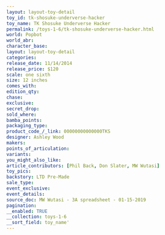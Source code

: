 ```yaml
---
layout: layout-toy-detail 
toy_id: tk-shosuke-underverse-hacker
toy_name: TK Shosuke Underverse Hacker
permalink: /toys-1-6/tk-shosuke-underverse-hacker.html
world: Popbot
world_abr: 
character_base: 
layout: layout-toy-detail
categories: 
release_date: 11/14/2014
release_price: $120 
scale: one sixth
size: 12 inches
comes_with: 
edition_qty: 
chase: 
exclusive: 
secret_drop: 
sold_where: 
bamba_points: 
packaging_type: 
product_code_/_link: 00000000000000TKS
designer: Ashley Wood
makers: 
points_of_articulation: 
variants: 
you_might_also_like: 
article_contributors: [Phil Back, Don Slater, MW Wutasi]
toy_pics: 
backstory: LTD Pre-Made
sale_type: 
event_exclusive: 
event_details: 
source_doc: MW Wutasi - 3A spreadsheet - 01-15-2019
pagination: 
__enabled: TRUE
__collection: toys-1-6
__sort_field: toy_name'
---
```

